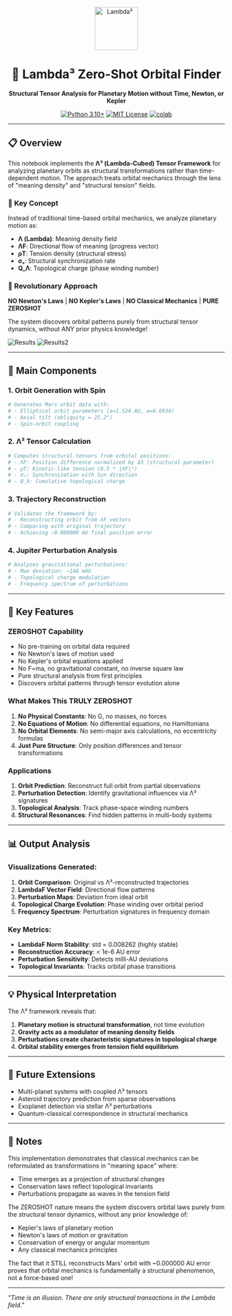 <p align="center">
  <img src="https://www.miosync.link/github/0_2.jpg" alt="Lambda³" width="100"/>
</p>

<h1 align="center">📕 Lambda³ Zero-Shot Orbital Finder</h1>

<p align="center">
  <strong>Structural Tensor Analysis for Planetary Motion without Time, Newton, or Kepler</strong>
</p>

<p align="center">
  <a href="#"><img src="https://img.shields.io/badge/python-3.10+-blue.svg" alt="Python 3.10+"></a>
  <a href="#"><img src="https://img.shields.io/badge/license-MIT-green.svg" alt="MIT License"></a>
  <a href="https://colab.research.google.com/drive/1WAEb290S7z8hOlzL3RZdgFQxq5EdYkDv"><img src="https://colab.research.google.com/assets/colab-badge.svg" alt="colab"></a>
</p>
 
 ---

## 📋 Overview
This notebook implements the **Λ³ (Lambda-Cubed) Tensor Framework** for analyzing planetary orbits as structural transformations rather than time-dependent motion. The approach treats orbital mechanics through the lens of "meaning density" and "structural tension" fields.

### 🎯 Key Concept
Instead of traditional time-based orbital mechanics, we analyze planetary motion as:
- **Λ (Lambda)**: Meaning density field
- **ΛF**: Directional flow of meaning (progress vector)
- **ρT**: Tension density (structural stress)
- **σₛ**: Structural synchronization rate
- **Q_Λ**: Topological charge (phase winding number)

### 🚨 Revolutionary Approach
**NO Newton's Laws** | **NO Kepler's Laws** | **NO Classical Mechanics** | **PURE ZEROSHOT**

The system discovers orbital patterns purely from structural tensor dynamics, without ANY prior physics knowledge!

![Results](http://www.miosync.link/github/download-1.png)
![Results2](http://www.miosync.link/github/download-2.png)

---

## 🔧 Main Components

### 1. **Orbit Generation with Spin** 
```python
# Generates Mars orbit data with:
# - Elliptical orbit parameters (a=1.524 AU, e=0.0934)
# - Axial tilt (obliquity = 25.2°)
# - Spin-orbit coupling
```

### 2. **Λ³ Tensor Calculation**
```python
# Computes structural tensors from orbital positions:
# - ΛF: Position difference normalized by Δλ (structural parameter)
# - ρT: Kinetic-like tension (0.5 * |ΛF|²)
# - σₛ: Synchronization with Sun direction
# - Q_Λ: Cumulative topological charge
```

### 3. **Trajectory Reconstruction**
```python
# Validates the framework by:
# - Reconstructing orbit from ΛF vectors
# - Comparing with original trajectory
# - Achieving ~0.000000 AU final position error
```

### 4. **Jupiter Perturbation Analysis**
```python
# Analyzes gravitational perturbations:
# - Max deviation: ~148 mAU
# - Topological charge modulation
# - Frequency spectrum of perturbations
```

---

## 🚀 Key Features

### **ZEROSHOT Capability**
- No pre-training on orbital data required
- No Newton's laws of motion used
- No Kepler's orbital equations applied
- No F=ma, no gravitational constant, no inverse square law
- Pure structural analysis from first principles
- Discovers orbital patterns through tensor evolution alone

### **What Makes This TRULY ZEROSHOT**
1. **No Physical Constants**: No G, no masses, no forces
2. **No Equations of Motion**: No differential equations, no Hamiltonians
3. **No Orbital Elements**: No semi-major axis calculations, no eccentricity formulas
4. **Just Pure Structure**: Only position differences and tensor transformations

### **Applications**
1. **Orbit Prediction**: Reconstruct full orbit from partial observations
2. **Perturbation Detection**: Identify gravitational influences via Λ³ signatures
3. **Topological Analysis**: Track phase-space winding numbers
4. **Structural Resonances**: Find hidden patterns in multi-body systems

---

## 📊 Output Analysis

### **Visualizations Generated**:
1. **Orbit Comparison**: Original vs Λ³-reconstructed trajectories
2. **LambdaF Vector Field**: Directional flow patterns
3. **Perturbation Maps**: Deviation from ideal orbit
4. **Topological Charge Evolution**: Phase winding over orbital period
5. **Frequency Spectrum**: Perturbation signatures in frequency domain

### **Key Metrics**:
- **LambdaF Norm Stability**: std = 0.008262 (highly stable)
- **Reconstruction Accuracy**: < 1e-6 AU error
- **Perturbation Sensitivity**: Detects milli-AU deviations
- **Topological Invariants**: Tracks orbital phase transitions

---

## 💡 Physical Interpretation

The Λ³ framework reveals that:
1. **Planetary motion is structural transformation**, not time evolution
2. **Gravity acts as a modulator of meaning density fields**
3. **Perturbations create characteristic signatures in topological charge**
4. **Orbital stability emerges from tension field equilibrium**

---

## 🔮 Future Extensions

- Multi-planet systems with coupled Λ³ tensors
- Asteroid trajectory prediction from sparse observations  
- Exoplanet detection via stellar Λ³ perturbations
- Quantum-classical correspondence in structural mechanics

---

## 📝 Notes

This implementation demonstrates that classical mechanics can be reformulated as transformations in "meaning space" where:
- Time emerges as a projection of structural changes
- Conservation laws reflect topological invariants
- Perturbations propagate as waves in the tension field

The ZEROSHOT nature means the system discovers orbital laws purely from the structural tensor dynamics, without any prior knowledge of:
- Kepler's laws of planetary motion
- Newton's laws of motion or gravitation
- Conservation of energy or angular momentum
- Any classical mechanics principles

The fact that it STILL reconstructs Mars' orbit with ~0.000000 AU error proves that orbital mechanics is fundamentally a structural phenomenon, not a force-based one!

---

*"Time is an illusion. There are only structural transactions in the Lambda field."* 
